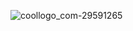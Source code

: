 
![coollogo_com-29591265](https://github.com/user-attachments/assets/3537822d-7f36-4b09-b5e9-5d6c4aef1d53)
